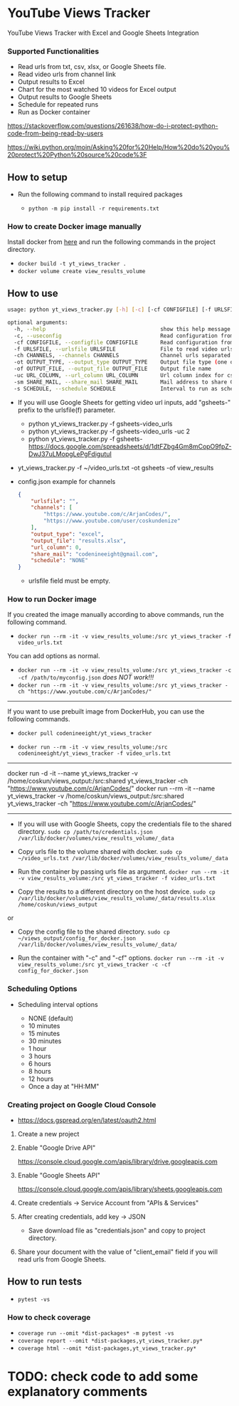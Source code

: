 YouTube Views Tracker
=====================

YouTube Views Tracker with Excel and Google Sheets Integration

### Supported Functionalities

* Read urls from txt, csv, xlsx, or Google Sheets file.
* Read video urls from channel link
* Output results to Excel
* Chart for the most watched 10 videos for Excel output
* Output results to Google Sheets
* Schedule for repeated runs
* Run as Docker container



https://stackoverflow.com/questions/261638/how-do-i-protect-python-code-from-being-read-by-users

https://wiki.python.org/moin/Asking%20for%20Help/How%20do%20you%20protect%20Python%20source%20code%3F


## How to setup

* Run the following command to install required packages

    * `python -m pip install -r requirements.txt`


### How to create Docker image manually

Install docker from [here](https://docs.docker.com/get-docker/) and run the following commands in the project directory.

* `docker build -t yt_views_tracker .`
* `docker volume create view_results_volume`


## How to use

```sh
usage: python yt_views_tracker.py [-h] [-c] [-cf CONFIGFILE] [-f URLSFILE] [-ch CHANNELS] [-ot OUTPUT_TYPE] [-of OUTPUT_FILE] [-uc URL_COLUMN] [-sm SHARE_MAIL] [-s SCHEDULE]

optional arguments:
  -h, --help                                    show this help message and exit
  -c, --useconfig                               Read configuration from config.json file
  -cf CONFIGFILE, --configfile CONFIGFILE       Read configuration from given file
  -f URLSFILE, --urlsfile URLSFILE              File to read video urls
  -ch CHANNELS, --channels CHANNELS             Channel urls separated by comma
  -ot OUTPUT_TYPE, --output_type OUTPUT_TYPE    Output file type (one of excel, gsheets)
  -of OUTPUT_FILE, --output_file OUTPUT_FILE    Output file name
  -uc URL_COLUMN, --url_column URL_COLUMN       Url column index for csv, xlsx, or Google Sheets input
  -sm SHARE_MAIL, --share_mail SHARE_MAIL       Mail address to share Google Sheets document
  -s SCHEDULE, --schedule SCHEDULE              Interval to run as scheduled task
```

* If you will use Google Sheets for getting video url inputs, add "gsheets-" prefix to the urlsfile(f) parameter.

    * python yt_views_tracker.py -f gsheets-video_urls
    * python yt_views_tracker.py -f gsheets-video_urls -uc 2
    * python yt_views_tracker.py -f gsheets-https://docs.google.com/spreadsheets/d/1dtFZbg4Gm8mCopO9fpZ-DwJ37uLMopgLePgFdigutuI

* yt_views_tracker.py -f ~/video_urls.txt -ot gsheets -of view_results

* config.json example for channels

    ```json
    {
        "urlsfile": "",
        "channels": [
            "https://www.youtube.com/c/ArjanCodes/",
            "https://www.youtube.com/user/coskundenize"
        ],
        "output_type": "excel",
        "output_file": "results.xlsx",
        "url_column": 0,
        "share_mail": "codenineeight@gmail.com",
        "schedule": "NONE"
    }
    ```

    * urlsfile field must be empty.


### How to run Docker image

If you created the image manually according to above commands, run the following command.

<!-- * `docker run -d --rm -it -v view_results_volume:/src yt_views_tracker` -->
* `docker run --rm -it -v view_results_volume:/src yt_views_tracker -f video_urls.txt`

You can add options as normal.

* `docker run --rm -it -v view_results_volume:/src yt_views_tracker -c -cf /path/to/myconfig.json` *does NOT work!!!*
* `docker run --rm -it -v view_results_volume:/src yt_views_tracker -ch "https://www.youtube.com/c/ArjanCodes/"`

---
If you want to use prebuilt image from DockerHub, you can use the following commands.

* `docker pull codenineeight/yt_views_tracker`

* `docker run --rm -it -v view_results_volume:/src codenineeight/yt_views_tracker -f video_urls.txt`
---

docker run -d -it --name yt_views_tracker -v /home/coskun/views_output:/src:shared yt_views_tracker -ch "https://www.youtube.com/c/ArjanCodes/"
docker run --rm -it --name yt_views_tracker -v /home/coskun/views_output:/src:shared yt_views_tracker -ch "https://www.youtube.com/c/ArjanCodes/"

---

* If you will use with Google Sheets, copy the credentials file to the shared directory.
    `sudo cp /path/to/credentials.json /var/lib/docker/volumes/view_results_volume/_data`

* Copy urls file to the volume shared with docker.
    `sudo cp ~/video_urls.txt /var/lib/docker/volumes/view_results_volume/_data`

* Run the container by passing urls file as argument.
    `docker run --rm -it -v view_results_volume:/src yt_views_tracker -f video_urls.txt`

* Copy the results to a different directory on the host device.
    `sudo cp /var/lib/docker/volumes/view_results_volume/_data/results.xlsx /home/coskun/views_output`

or

* Copy the config file to the shared directory.
    `sudo cp ~/views_output/config_for_docker.json /var/lib/docker/volumes/view_results_volume/_data/`

* Run the container with "-c" and "-cf" options.
    `docker run --rm -it -v view_results_volume:/src yt_views_tracker -c -cf config_for_docker.json`


### Scheduling Options

* Scheduling interval options

    - NONE (default)
    - 10 minutes
    - 15 minutes
    - 30 minutes
    - 1 hour
    - 3 hours
    - 6 hours
    - 8 hours
    - 12 hours
    - Once a day at "HH:MM"


### Creating project on Google Cloud Console

* https://docs.gspread.org/en/latest/oauth2.html

1. Create a new project

2. Enable "Google Drive API"

    https://console.cloud.google.com/apis/library/drive.googleapis.com

3. Enable "Google Sheets API"

    https://console.cloud.google.com/apis/library/sheets.googleapis.com

4. Create credentials -> Service Account from "APIs & Services"

5. After creating credentials, add key -> JSON

    * Save download file as "credentials.json" and copy to project directory.

6. Share your document with the value of "client_email" field if you will read urls from Google Sheets.


## How to run tests

* `pytest -vs`

### How to check coverage

* `coverage run --omit *dist-packages* -m pytest -vs`
* `coverage report --omit *dist-packages,yt_views_tracker.py*`
* `coverage html --omit *dist-packages,yt_views_tracker.py*`


# **TODO: check code to add some explanatory comments**